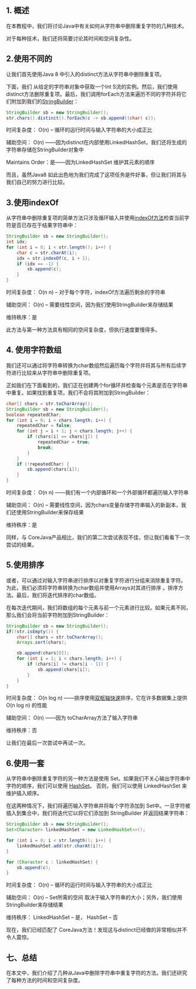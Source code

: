 ## 1. 概述

在本教程中，我们将讨论Java中有关如何从字符串中删除重复字符的几种技术。

对于每种技术，我们还将简要讨论其时间和空间复杂性。

## 2.使用不同的

让我们首先使用Java 8 中引入的distinct方法从字符串中删除重复项。

下面，我们 从给定的字符串对象中获取一个Int S流的实例。然后，我们使用distinct方法删除重复项。最后，我们调用forEach方法来遍历不同的字符并将它们附加到我们的[StringBuilder](https://www.baeldung.com/java-string-builder-string-buffer)：

```java
StringBuilder sb = new StringBuilder();
str.chars().distinct().forEach(c -> sb.append((char) c));
```

时间复杂度： O(n) – 循环的运行时间与输入字符串的大小成正比

辅助空间： O(n) ——因为distinct在内部使用LinkedHashSet，我们还将生成的字符串存储在StringBuilder对象中

Maintains Order：是——因为LinkedHashSet 维护其元素的顺序

而且，虽然Java8 如此出色地为我们完成了这项任务是件好事，但让我们将其与我们自己的努力进行比较。

## 3.使用indexOf

从字符串中删除重复项的简单方法只涉及循环输入并使用[indexOf方法](https://www.baeldung.com/string/index-of)检查当前字符是否已存在于结果字符串中：

```java
StringBuilder sb = new StringBuilder();
int idx;
for (int i = 0; i < str.length(); i++) {
    char c = str.charAt(i);
    idx = str.indexOf(c, i + 1);
    if (idx == -1) {
        sb.append(c);
    }
}

```

时间复杂度： O(n  n) – 对于每个字符，indexOf方法遍历剩余的字符串

辅助空间： O(n) – 需要线性空间，因为我们使用StringBuilder来存储结果

维持秩序：是

此方法与第一种方法具有相同的空间复杂度，但执行速度要慢得多。

## 4. 使用字符数组

我们还可以通过将字符串转换为char数组然后遍历每个字符并将其与所有后续字符进行比较来从字符串中删除重复项。

正如我们在下面看到的，我们正在创建两个for循环并检查每个元素是否在字符串中重复。如果找到重复项，我们不会将其附加到StringBuilder：

```java
char[] chars = str.toCharArray();
StringBuilder sb = new StringBuilder();
boolean repeatedChar;
for (int i = 0; i < chars.length; i++) {
    repeatedChar = false;
    for (int j = i + 1; j < chars.length; j++) {
        if (chars[i] == chars[j]) {
            repeatedChar = true;
            break;
        }
    }
    if (!repeatedChar) {
        sb.append(chars[i]);
    }
}

```

时间复杂度： O(n  n) ——我们有一个内部循环和一个外部循环都遍历输入字符串

辅助空间： O(n) – 需要线性空间，因为chars变量存储字符串输入的新副本，我们还使用StringBuilder来保存结果

维持秩序：是

同样，与 CoreJava产品相比，我们的第二次尝试表现不佳，但让我们看看下一次尝试的结果。

## 5.使用排序

或者，可以通过对输入字符串进行排序以对重复字符进行分组来消除重复字符。 为此，我们必须将字符串转换为char数组并使用Arrays对其进行排序 。排序方法。最后，我们将迭代排序的char数组。

在每次迭代期间，我们将数组的每个元素与前一个元素进行比较。如果元素不同，那么我们会将当前字符附加到StringBuilder：

```java
StringBuilder sb = new StringBuilder();
if(!str.isEmpty()) {
    char[] chars = str.toCharArray();
    Arrays.sort(chars);

    sb.append(chars[0]);
    for (int i = 1; i < chars.length; i++) {
        if (chars[i] != chars[i - 1]) {
            sb.append(chars[i]);
        }
    }
}
```

时间复杂度： O(n log n) ——排序使用[双枢轴快速](https://www.baeldung.com/arrays-sortobject-vs-sortint)排序，它在许多数据集上提供 O(n log n) 的性能

辅助空间： O(n) ——因为 toCharArray方法了输入字符串

维持秩序：否

让我们在最后一次尝试中再试一次。

## 6.使用一套

从字符串中删除重复字符的另一种方法是使用 Set。如果我们不关心输出字符串中字符的顺序，我们可以使用 [HashSet](https://www.baeldung.com/java-hashset)。 否则，我们可以使用 LinkedHashSet 来维护插入顺序。

在这两种情况下，我们将遍历输入字符串并将每个字符添加到 Set中。一旦字符被插入到集合中，我们将迭代它以将它们添加到 StringBuilder 并返回结果字符串：

```java
StringBuilder sb = new StringBuilder();
Set<Character> linkedHashSet = new LinkedHashSet<>();

for (int i = 0; i < str.length(); i++) {
    linkedHashSet.add(str.charAt(i));
}

for (Character c : linkedHashSet) {
    sb.append(c);
}

```

时间复杂度： O(n) – 循环的运行时间与输入字符串的大小成正比

辅助空间： O(n) – Set所需的空间 取决于输入字符串的大小；另外，我们使用StringBuilder来存储结果

维持秩序： LinkedHashSet – 是， HashSet – 否

现在，我们已经匹配了 CoreJava方法！发现这与distinct已经做的非常相似并不令人震惊。

## 七、总结

在本文中，我们介绍了几种从Java中删除字符串中重复字符的方法。我们还研究了每种方法的时间和空间复杂度。